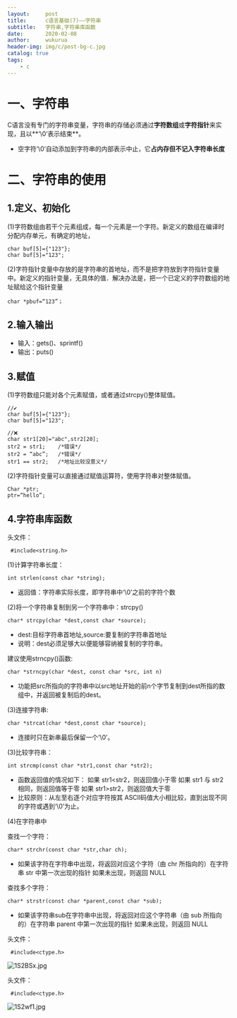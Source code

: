 ```yaml
---
layout:     post
title:      c语言基础(7)——字符串
subtitle:   字符串,字符串库函数
date:       2020-02-08
author:     wukurua
header-img: img/c/post-bg-c.jpg
catalog: true
tags:
    - c
---
```

# 一、字符串 #

C语言没有专门的字符串变量，字符串的存储必须通过**字符数组**或**字符指针**来实现，且以**‘\0’表示结束**。

- 空字符‘\0’自动添加到字符串的内部表示中止，它**占内存但不记入字符串长度**

# 二、字符串的使用 #

## 1.定义、初始化 ##
(1)字符数组由若干个元素组成，每一个元素是一个字符。新定义的数组在编译时分配内存单元，有确定的地址，

	char buf[5]={"123"};
	char buf[5]="123";

(2)字符指针变量中存放的是字符串的首地址，而不是把字符放到字符指针变量中。新定义的指针变量，无具体的值．解决办法是，把一个已定义的字符数组的地址赋给这个指针变量

	char *pbuf=“123”；

## 2.输入输出 ##

- 输入：gets()、sprintf()
- 输出：puts()

## 3.赋值 ##
(1)字符数组只能对各个元素赋值，或者通过strcpy()整体赋值。
 
	//✔
	char buf[5]={"123"};
	char buf[5]="123";

	//❌
	char str1[20]="abc",str2[20];
    str2 = str1;	/*错误*/
    str2 = “abc”;	/*错误*/
    str1 == str2;	/*地址比较没意义*/

(2)字符指针变量可以直接通过赋值运算符，使用字符串对整体赋值。 
	
	Char *ptr;  
	ptr=“hello”;

## 4.字符串库函数 ##
头文件：

     #include<string.h>
(1)计算字符串长度：

	int strlen(const char *string);

- 返回值：字符串实际长度，即字符串中‘\0’之前的字符个数
 
(2)将一个字符串复制到另一个字符串中：strcpy()

	char* strcpy(char *dest,const char *source);

- dest:目标字符串首地址,source:要复制的字符串首地址
- 说明：dest必须足够大以便能够容纳被复制的字符串。

建议使用strncpy()函数:

    char *strncpy(char *dest, const char *src, int n)

- 功能把src所指向的字符串中以src地址开始的前n个字节复制到dest所指的数组中，并返回被复制后的dest。

(3)连接字符串:

	char *strcat(char *dest,const char *source);

- 连接时只在新串最后保留一个‘\0’。

(3)比较字符串：

	int strcmp(const char *str1,const char *str2);

- 函数返回值的情况如下：
如果 str1<str2，则返回值小于零
如果 str1 与 str2 相同，则返回值等于零
如果 str1>str2，则返回值大于零
- 比较原则：从左至右逐个对应字符按其 ASCII码值大小相比较，直到出现不同的字符或遇到‘\0’为止。 

(4)在字符串中

查找一个字符：

	char* strchr(const char *str,char ch);

- 如果该字符在字符串中出现，将返回对应这个字符（由 chr 所指向的）在字符串 str 中第一次出现的指针
如果未出现，则返回 NULL

查找多个字符：

	char* strstr(const char *parent,const char *sub);

- 如果该字符串sub在字符串中出现，将返回对应这个字符串（由 sub 所指向的）在字符串 parent 中第一次出现的指针
如果未出现，则返回 NULL

头文件：

     #include<ctype.h>

![1S2BSx.jpg](https://s2.ax1x.com/2020/01/18/1S2BSx.jpg)

头文件：

     #include<ctype.h>

![1S2wf1.jpg](https://s2.ax1x.com/2020/01/18/1S2wf1.jpg)